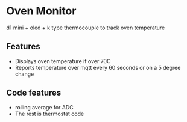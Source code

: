 # Oven Monitor
d1 mini + oled + k type thermocouple to track oven temperature

## Features
* Displays oven temperature if over 70C
* Reports temperature over mqtt every 60 seconds or on a 5 degree change

## Code features
* rolling average for ADC
* The rest is thermostat code

